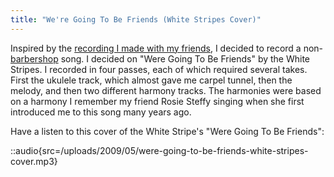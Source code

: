 ```yaml
---
title: "We're Going To Be Friends (White Stripes Cover)"
---
```


Inspired by the [recording I made with my friends](/blog/alice-n-the-irving-street-kidz/), I decided to record a non-[barbershop](http://blog.classicalcode.com/category/music/barbershop/) song. I decided on "Were Going To Be Friends" by the White Stripes. I recorded in four passes, each of which required several takes. First the ukulele track, which almost gave me carpel tunnel, then the melody, and then two different harmony tracks. The harmonies were based on a harmony I remember my friend Rosie Steffy singing when she first introduced me to this song many years ago.

Have a listen to this cover of the White Stripe's "Were Going To Be Friends":

::audio{src=/uploads/2009/05/were-going-to-be-friends-white-stripes-cover.mp3}

